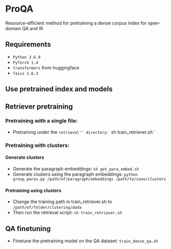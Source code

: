 # ProQA

Resource-efficient method for pretraining a dense corpus index for open-domain QA and IR

## Requirements
* ``Python 3.6.9``
* ``PyTorch 1.4``
* ``transformers`` from huggingface
* ``faiss 1.6.3`` 

## Use pretrained index and models

## Retriever pretraining
### Pretraining with a single file:
* Pretraining under the ``retrieval'' directory: ``sh train_retriever.sh``

### Pretraining with clusters:
#### Generate clusters
* Generate the paragraph embeddings: ``sh get_para_embed.sh``
* Generate clusters using the paragraph embeddings: ``python group_paras.py /path/of/paragraph/embeddings /path/to/save/clusters``

#### Pretraining using clusters
* Change the training path in train_retriever.sh to ``/path/of/folder/clutering/dada``
* Then run the retrieval script: ``sh train_retriever.sh``

## QA finetuning
* Finetune the pretraining model on the QA dataset: ``train_dense_qa.sh``
